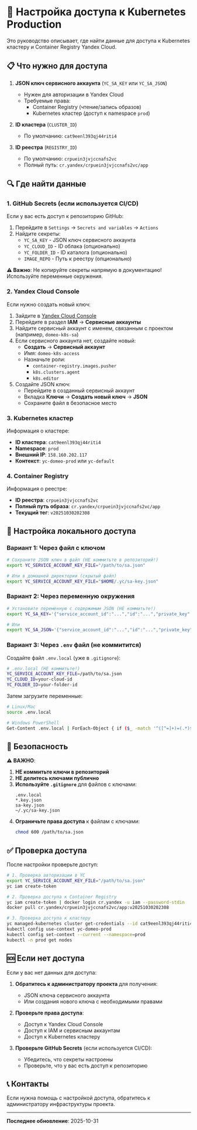 # 🔑 Настройка доступа к Kubernetes Production

Это руководство описывает, где найти данные для доступа к Kubernetes кластеру и Container Registry Yandex Cloud.

## 📋 Что нужно для доступа

1. **JSON ключ сервисного аккаунта** (`YC_SA_KEY` или `YC_SA_JSON`)
   - Нужен для авторизации в Yandex Cloud
   - Требуемые права:
     - Container Registry (чтение/запись образов)
     - Kubernetes кластер (доступ к namespace `prod`)

2. **ID кластера** (`CLUSTER_ID`)
   - По умолчанию: `cat9eenl393qj44riti4`

3. **ID реестра** (`REGISTRY_ID`)
   - По умолчанию: `crpuein3jvjccnafs2vc`
   - Полный путь: `cr.yandex/crpuein3jvjccnafs2vc/app`

## 🔍 Где найти данные

### 1. GitHub Secrets (если используется CI/CD)

Если у вас есть доступ к репозиторию GitHub:
1. Перейдите в `Settings` → `Secrets and variables` → `Actions`
2. Найдите секреты:
   - `YC_SA_KEY` - JSON ключ сервисного аккаунта
   - `YC_CLOUD_ID` - ID облака (опционально)
   - `YC_FOLDER_ID` - ID каталога (опционально)
   - `IMAGE_REPO` - Путь к реестру (опционально)

**⚠️ Важно**: Не копируйте секреты напрямую в документацию! Используйте переменные окружения.

### 2. Yandex Cloud Console

Если нужно создать новый ключ:

1. Зайдите в [Yandex Cloud Console](https://console.cloud.yandex.ru/)
2. Перейдите в раздел **IAM** → **Сервисные аккаунты**
3. Найдите сервисный аккаунт с именем, связанным с проектом (например, `domeo-k8s-sa`)
4. Если сервисного аккаунта нет, создайте новый:
   - **Создать** → **Сервисный аккаунт**
   - Имя: `domeo-k8s-access`
   - Назначьте роли:
     - `container-registry.images.pusher`
     - `k8s.clusters.agent`
     - `k8s.editor`
5. Создайте JSON ключ:
   - Перейдите в созданный сервисный аккаунт
   - Вкладка **Ключи** → **Создать новый ключ** → **JSON**
   - Сохраните файл в безопасное место

### 3. Kubernetes кластер

Информация о кластере:

- **ID кластера**: `cat9eenl393qj44riti4`
- **Namespace**: `prod`
- **Внешний IP**: `158.160.202.117`
- **Контекст**: `yc-domeo-prod` или `yc-default`

### 4. Container Registry

Информация о реестре:

- **ID реестра**: `crpuein3jvjccnafs2vc`
- **Полный путь образа**: `cr.yandex/crpuein3jvjccnafs2vc/app`
- **Текущий тег**: `v20251030202308`

## 📝 Настройка локального доступа

### Вариант 1: Через файл с ключом

```bash
# Сохраните JSON ключ в файл (НЕ коммитьте в репозиторий!)
export YC_SERVICE_ACCOUNT_KEY_FILE="/path/to/sa.json"

# Или в домашней директории (скрытый файл)
export YC_SERVICE_ACCOUNT_KEY_FILE="$HOME/.yc/sa-key.json"
```

### Вариант 2: Через переменную окружения

```bash
# Установите переменную с содержимым JSON (НЕ коммитьте!)
export YC_SA_KEY='{"service_account_id":"...","id":"...","private_key":"..."}'

# Или
export YC_SA_JSON='{"service_account_id":"...","id":"...","private_key":"..."}'
```

### Вариант 3: Через `.env` файл (не коммитится)

Создайте файл `.env.local` (уже в `.gitignore`):

```bash
# .env.local (НЕ коммитьте!)
YC_SERVICE_ACCOUNT_KEY_FILE=/path/to/sa.json
YC_CLOUD_ID=your-cloud-id
YC_FOLDER_ID=your-folder-id
```

Затем загрузите переменные:

```bash
# Linux/Mac
source .env.local

# Windows PowerShell
Get-Content .env.local | ForEach-Object { if ($_ -match '^([^=]+)=(.*)$') { [Environment]::SetEnvironmentVariable($matches[1], $matches[2]) } }
```

## 🔐 Безопасность

⚠️ **ВАЖНО**: 

1. **НЕ коммитьте ключи в репозиторий**
2. **НЕ делитесь ключами публично**
3. **Используйте `.gitignore`** для файлов с ключами:
   ```
   .env.local
   *.key.json
   sa-key.json
   ~/.yc/sa-key.json
   ```
4. **Ограничьте права доступа** к файлам с ключами:
   ```bash
   chmod 600 /path/to/sa.json
   ```

## ✅ Проверка доступа

После настройки проверьте доступ:

```bash
# 1. Проверка авторизации в YC
export YC_SERVICE_ACCOUNT_KEY_FILE="/path/to/sa.json"
yc iam create-token

# 2. Проверка доступа к Container Registry
yc iam create-token | docker login cr.yandex -u iam --password-stdin
docker pull cr.yandex/crpuein3jvjccnafs2vc/app:v20251030202308

# 3. Проверка доступа к кластеру
yc managed-kubernetes cluster get-credentials --id cat9eenl393qj44riti4 --external --force
kubectl config use-context yc-domeo-prod
kubectl config set-context --current --namespace=prod
kubectl -n prod get nodes
```

## 🆘 Если нет доступа

Если у вас нет данных для доступа:

1. **Обратитесь к администратору проекта** для получения:
   - JSON ключа сервисного аккаунта
   - Или создания нового ключа с необходимыми правами

2. **Проверьте права доступа**:
   - Доступ к Yandex Cloud Console
   - Доступ к IAM и сервисным аккаунтам
   - Доступ к Kubernetes кластеру

3. **Проверьте GitHub Secrets** (если используется CI/CD):
   - Убедитесь, что секреты настроены
   - Проверьте, что у вас есть доступ к репозиторию

## 📞 Контакты

Если нужна помощь с настройкой доступа, обратитесь к администратору инфраструктуры проекта.

---

**Последнее обновление**: 2025-10-31

